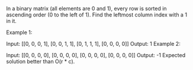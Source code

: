 In a binary matrix (all elements are 0 and 1), every row is sorted in ascending order (0 to the left of 1). Find the leftmost column index with a 1 in it.

Example 1:

Input:
[[0, 0, 0, 1],
 [0, 0, 1, 1],
 [0, 1, 1, 1],
 [0, 0, 0, 0]]
Output: 1
Example 2:

Input:
[[0, 0, 0, 0],
 [0, 0, 0, 0],
 [0, 0, 0, 0],
 [0, 0, 0, 0]]
Output: -1
Expected solution better than O(r * c).